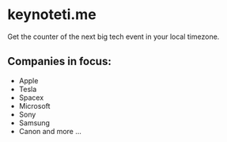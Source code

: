 # keynoteti.me

Get the counter of the next big tech event in your local timezone.

## Companies in focus:

-   Apple
-   Tesla
-   Spacex
-   Microsoft
-   Sony
-   Samsung
-   Canon
    and more ...

